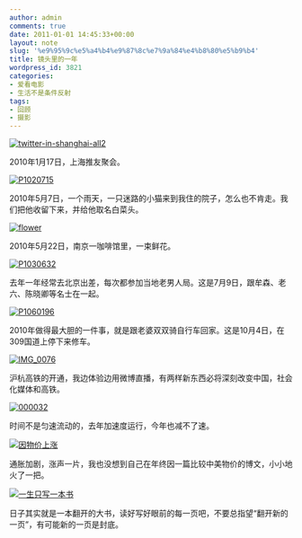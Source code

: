 ```yaml
---
author: admin
comments: true
date: 2011-01-01 14:45:33+00:00
layout: note
slug: '%e9%95%9c%e5%a4%b4%e9%87%8c%e7%9a%84%e4%b8%80%e5%b9%b4'
title: 镜头里的一年
wordpress_id: 3821
categories:
- 爱看电影
- 生活不是条件反射
tags:
- 回顾
- 摄影
---
```


[![twitter-in-shanghai-all2](http://farm5.static.flickr.com/4011/4284366734_5b765810a4_z.jpg)](http://www.flickr.com/photos/lookoo/4284366734/)

2010年1月17日，上海推友聚会。

[![P1020715](http://farm5.static.flickr.com/4093/4747967508_dc5ca66b5f_z.jpg)](http://www.flickr.com/photos/lookoo/4747967508/)

2010年5月7日，一个雨天，一只迷路的小猫来到我住的院子，怎么也不肯走。我们把他收留下来，并给他取名白菜头。

[![flower](http://farm5.static.flickr.com/4065/4636576770_10390738ba_z.jpg)](http://www.flickr.com/photos/lookoo/4636576770/)

2010年5月22日，南京一咖啡馆里，一束鲜花。

[![P1030632](http://farm5.static.flickr.com/4120/4778996288_8f4538c0f9_z.jpg)](http://www.flickr.com/photos/lookoo/4778996288/)

去年一年经常去北京出差，每次都参加当地老男人局。这是7月9日，跟牟森、老六、陈晓卿等名士在一起。

[![P1060196](http://farm5.static.flickr.com/4108/5079648704_411ce55ff5_z.jpg)](http://www.flickr.com/photos/lookoo/5079648704/)

2010年做得最大胆的一件事，就是跟老婆双双骑自行车回家。这是10月4日，在309国道上停下来修车。

[![IMG_0076](http://farm5.static.flickr.com/4092/5117230489_43ed0af7ca_z.jpg)](http://www.flickr.com/photos/lookoo/5117230489/)

沪杭高铁的开通，我边体验边用微博直播，有两样新东西必将深刻改变中国，社会化媒体和高铁。

[![000032](http://farm2.static.flickr.com/1211/5136678362_73fcdcbd3d_z.jpg)](http://www.flickr.com/photos/lookoo/5136678362/)

时间不是匀速流动的，去年加速度运行，今年也减不了速。

[![因物价上涨](http://farm2.static.flickr.com/1404/5169000354_6bcc764e1d_z.jpg)](http://www.flickr.com/photos/lookoo/5169000354/)

通胀加剧，涨声一片，我也没想到自己在年终因一篇比较中美物价的博文，小小地火了一把。

[![一生只写一本书](http://farm5.static.flickr.com/4111/5213499107_97c2da4bf8_z.jpg)](http://www.flickr.com/photos/lookoo/5213499107/)

日子其实就是一本翻开的大书，读好写好眼前的每一页吧，不要总指望“翻开新的一页”，有可能新的一页是封底。
